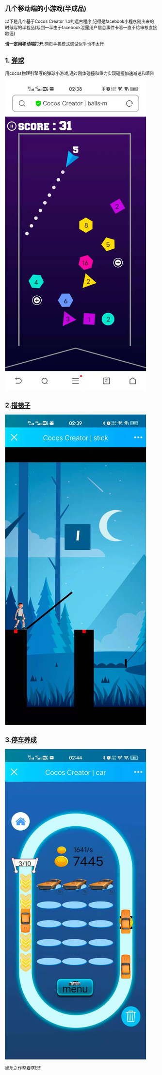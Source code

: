 ## 几个移动端的小游戏(半成品)

以下是几个基于Cocos Creator 1.x的远古程序,记得是facebook小程序刚出来的时候写的半程品(写到一半由于facebook泄露用户信息事件卡着一直不给审核直接歇逼)

**请一定用移动端打开**,网页手机模式调试似乎也不太行



## 1. [弹球](http://bagakhj.com:9090/cocos/ball)

用cocos物理引擎写的弹球小游戏,通过刚体碰撞和重力实现碰撞加速减速和着陆

![弹球](./img/ball.jpeg)


## 2.[搭梯子](http://bagakhj.com:9090/cocos/stick)

![搭梯子](./img/stick.jpeg)


## 3.[停车养成](http://bagakhj.com:9090/cocos/car)

![停车](./img/car.jpeg)

娱乐之作整着瞎玩!!